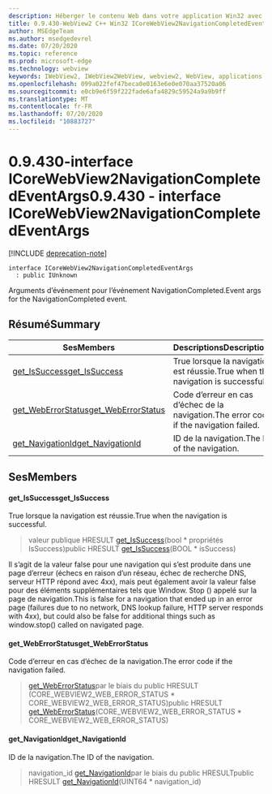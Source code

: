 ```yaml
---
description: Héberger le contenu Web dans votre application Win32 avec le contrôle Microsoft Edge WebView2
title: 0.9.430-WebView2 C++ Win32 ICoreWebView2NavigationCompletedEventArgs
author: MSEdgeTeam
ms.author: msedgedevrel
ms.date: 07/20/2020
ms.topic: reference
ms.prod: microsoft-edge
ms.technology: webview
keywords: IWebView2, IWebView2WebView, webview2, WebView, applications Win32, Win32, Edge, ICoreWebView2, ICoreWebView2Host, contrôle de navigateur, html Edge
ms.openlocfilehash: 099a022fef47beca0e0163e6e0e070aa37520a06
ms.sourcegitcommit: e0cb9e6f59f222fade6afa4829c59524a9a9b9ff
ms.translationtype: MT
ms.contentlocale: fr-FR
ms.lasthandoff: 07/20/2020
ms.locfileid: "10883727"
---
```

# <span data-ttu-id="65580-104">0.9.430-interface ICoreWebView2NavigationCompletedEventArgs</span><span class="sxs-lookup"><span data-stu-id="65580-104">0.9.430 - interface ICoreWebView2NavigationCompletedEventArgs</span></span> 

[!INCLUDE [deprecation-note](../../includes/deprecation-note.md)]

```
interface ICoreWebView2NavigationCompletedEventArgs
  : public IUnknown
```

<span data-ttu-id="65580-105">Arguments d’événement pour l’événement NavigationCompleted.</span><span class="sxs-lookup"><span data-stu-id="65580-105">Event args for the NavigationCompleted event.</span></span>

## <span data-ttu-id="65580-106">Résumé</span><span class="sxs-lookup"><span data-stu-id="65580-106">Summary</span></span>

 <span data-ttu-id="65580-107">Ses</span><span class="sxs-lookup"><span data-stu-id="65580-107">Members</span></span>                        | <span data-ttu-id="65580-108">Descriptions</span><span class="sxs-lookup"><span data-stu-id="65580-108">Descriptions</span></span>
--------------------------------|---------------------------------------------
[<span data-ttu-id="65580-109">get_IsSuccess</span><span class="sxs-lookup"><span data-stu-id="65580-109">get_IsSuccess</span></span>](#get_issuccess) | <span data-ttu-id="65580-110">True lorsque la navigation est réussie.</span><span class="sxs-lookup"><span data-stu-id="65580-110">True when the navigation is successful.</span></span>
[<span data-ttu-id="65580-111">get_WebErrorStatus</span><span class="sxs-lookup"><span data-stu-id="65580-111">get_WebErrorStatus</span></span>](#get_weberrorstatus) | <span data-ttu-id="65580-112">Code d’erreur en cas d’échec de la navigation.</span><span class="sxs-lookup"><span data-stu-id="65580-112">The error code if the navigation failed.</span></span>
[<span data-ttu-id="65580-113">get_NavigationId</span><span class="sxs-lookup"><span data-stu-id="65580-113">get_NavigationId</span></span>](#get_navigationid) | <span data-ttu-id="65580-114">ID de la navigation.</span><span class="sxs-lookup"><span data-stu-id="65580-114">The ID of the navigation.</span></span>

## <span data-ttu-id="65580-115">Ses</span><span class="sxs-lookup"><span data-stu-id="65580-115">Members</span></span>

#### <span data-ttu-id="65580-116">get_IsSuccess</span><span class="sxs-lookup"><span data-stu-id="65580-116">get_IsSuccess</span></span> 

<span data-ttu-id="65580-117">True lorsque la navigation est réussie.</span><span class="sxs-lookup"><span data-stu-id="65580-117">True when the navigation is successful.</span></span>

> <span data-ttu-id="65580-118">valeur publique HRESULT [get_IsSuccess](#get_issuccess)(bool \* propriétés IsSuccess)</span><span class="sxs-lookup"><span data-stu-id="65580-118">public HRESULT [get_IsSuccess](#get_issuccess)(BOOL \* isSuccess)</span></span>

<span data-ttu-id="65580-119">Il s’agit de la valeur false pour une navigation qui s’est produite dans une page d’erreur (échecs en raison d’un réseau, échec de recherche DNS, serveur HTTP répond avec 4xx), mais peut également avoir la valeur false pour des éléments supplémentaires tels que Window. Stop () appelé sur la page de navigation.</span><span class="sxs-lookup"><span data-stu-id="65580-119">This is false for a navigation that ended up in an error page (failures due to no network, DNS lookup failure, HTTP server responds with 4xx), but could also be false for additional things such as window.stop() called on navigated page.</span></span>

#### <span data-ttu-id="65580-120">get_WebErrorStatus</span><span class="sxs-lookup"><span data-stu-id="65580-120">get_WebErrorStatus</span></span> 

<span data-ttu-id="65580-121">Code d’erreur en cas d’échec de la navigation.</span><span class="sxs-lookup"><span data-stu-id="65580-121">The error code if the navigation failed.</span></span>

> <span data-ttu-id="65580-122">[get_WebErrorStatus](#get_weberrorstatus)par le biais du public HRESULT (CORE_WEBVIEW2_WEB_ERROR_STATUS \* CORE_WEBVIEW2_WEB_ERROR_STATUS)</span><span class="sxs-lookup"><span data-stu-id="65580-122">public HRESULT [get_WebErrorStatus](#get_weberrorstatus)(CORE_WEBVIEW2_WEB_ERROR_STATUS \* CORE_WEBVIEW2_WEB_ERROR_STATUS)</span></span>

#### <span data-ttu-id="65580-123">get_NavigationId</span><span class="sxs-lookup"><span data-stu-id="65580-123">get_NavigationId</span></span> 

<span data-ttu-id="65580-124">ID de la navigation.</span><span class="sxs-lookup"><span data-stu-id="65580-124">The ID of the navigation.</span></span>

> <span data-ttu-id="65580-125">navigation_id [get_NavigationId](#get_navigationid)par le biais du public HRESULT</span><span class="sxs-lookup"><span data-stu-id="65580-125">public HRESULT [get_NavigationId](#get_navigationid)(UINT64 \* navigation_id)</span></span>

